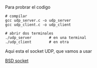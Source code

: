 Para probrar el codigo

```
# compilar
gcc udp_server.c -o udp_server
gcc udp_client.c -o udp_client

# abrir dos terminales
./udp_server        # en una terminal
./udp_client        # en otra
```

Aqui esta el socket UDP, que vamos a usar 

[BSD socket](https://www.keil.com/pack/doc/mw6/network/html/group__bsd__routines.html)

